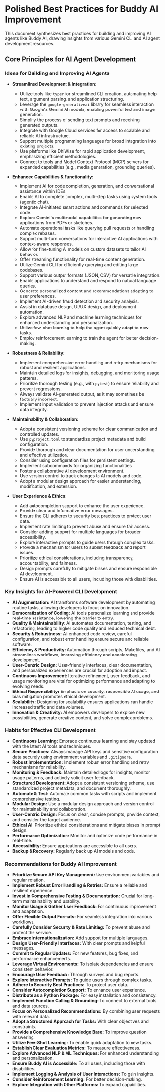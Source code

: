 # Polished Best Practices for Buddy AI Improvement

This document synthesizes best practices for building and improving AI agents like Buddy AI, drawing insights from various Gemini CLI and AI agent development resources.

## Core Principles for AI Agent Development

### Ideas for Building and Improving AI Agents

*   **Streamlined Development & Integration:**
    *   Utilize tools like `typer` for streamlined CLI creation, automating help text, argument parsing, and application structuring.
    *   Leverage the `google-generativeai` library for seamless interaction with Google's Gemini AI models, enabling powerful text and image generation.
    *   Simplify the process of sending text prompts and receiving generated outputs.
    *   Integrate with Google Cloud services for access to scalable and reliable AI infrastructure.
    *   Support multiple programming languages for broad integration into existing projects.
    *   Use platforms like DhiWise for rapid application development, emphasizing efficient methodologies.
    *   Connect to tools and Model Context Protocol (MCP) servers for expanded capabilities (e.g., media generation, grounding queries).

*   **Enhanced Capabilities & Functionality:**
    *   Implement AI for code completion, generation, and conversational assistance within IDEs.
    *   Enable AI to complete complex, multi-step tasks using system tools (agentic chat).
    *   Integrate AI-initiated smart actions and commands for selected code.
    *   Explore Gemini's multimodal capabilities for generating new applications from PDFs or sketches.
    *   Automate operational tasks like querying pull requests or handling complex rebases.
    *   Support multi-turn conversations for interactive AI applications with context-aware responses.
    *   Allow for fine-tuning AI models on custom datasets to tailor AI behavior.
    *   Offer streaming functionality for real-time content generation.
    *   Utilize Gemini CLI for efficiently querying and editing large codebases.
    *   Support various output formats (JSON, CSV) for versatile integration.
    *   Enable applications to understand and respond to natural language queries.
    *   Generate personalized content and recommendations adapting to user preferences.
    *   Implement AI-driven fraud detection and security analysis.
    *   Assist in database design, UI/UX design, and deployment automation.
    *   Explore advanced NLP and machine learning techniques for enhanced understanding and personalization.
    *   Utilize few-shot learning to help the agent quickly adapt to new tasks.
    *   Employ reinforcement learning to train the agent for better decision-making.

*   **Robustness & Reliability:**
    *   Implement comprehensive error handling and retry mechanisms for robust and resilient applications.
    *   Maintain detailed logs for insights, debugging, and monitoring usage patterns.
    *   Prioritize thorough testing (e.g., with `pytest`) to ensure reliability and prevent regressions.
    *   Always validate AI-generated output, as it may sometimes be factually incorrect.
    *   Implement input validation to prevent injection attacks and ensure data integrity.

*   **Maintainability & Collaboration:**
    *   Adopt a consistent versioning scheme for clear communication and controlled updates.
    *   Use `pyproject.toml` to standardize project metadata and build configuration.
    *   Provide thorough and clear documentation for user understanding and effective utilization.
    *   Consider using configuration files for persistent settings.
    *   Implement subcommands for organizing functionalities.
    *   Foster a collaborative AI development environment.
    *   Use version control to track changes to AI models and code.
    *   Adopt a modular design approach for easier understanding, modification, and extension.

*   **User Experience & Ethics:**
    *   Add autocompletion support to enhance the user experience.
    *   Provide clear and informative error messages.
    *   Ensure the CLI adheres to security best practices to protect user data.
    *   Implement rate limiting to prevent abuse and ensure fair access.
    *   Consider adding support for multiple languages for broader accessibility.
    *   Explore interactive prompts to guide users through complex tasks.
    *   Provide a mechanism for users to submit feedback and report issues.
    *   Prioritize ethical considerations, including transparency, accountability, and fairness.
    *   Design prompts carefully to mitigate biases and ensure responsible AI development.
    *   Ensure AI is accessible to all users, including those with disabilities.

### Key Insights for AI-Powered CLI Development

*   **AI Augmentation:** AI transforms software development by automating routine tasks, allowing developers to focus on innovation.
*   **Democratization of Coding:** AI tools personalize learning and provide real-time assistance, lowering the barrier to entry.
*   **Quality & Maintainability:** AI automates documentation, testing, and refactoring, leading to higher code quality and reduced technical debt.
*   **Security & Robustness:** AI-enhanced code review, careful configuration, and robust error handling ensure secure and reliable software.
*   **Efficiency & Productivity:** Automation through scripts, Makefiles, and AI streamlines workflows, improving efficiency and accelerating development.
*   **User-Centric Design:** User-friendly interfaces, clear documentation, and personalized experiences are crucial for adoption and impact.
*   **Continuous Improvement:** Iterative refinement, user feedback, and usage monitoring are vital for optimizing performance and adapting to evolving needs.
*   **Ethical Responsibility:** Emphasis on security, responsible AI usage, and bias mitigation promotes ethical development.
*   **Scalability:** Designing for scalability ensures applications can handle increased traffic and data volumes.
*   **Innovation & Creativity:** AI empowers developers to explore new possibilities, generate creative content, and solve complex problems.

### Habits for Effective CLI Development

*   **Continuous Learning:** Embrace continuous learning and stay updated with the latest AI tools and techniques.
*   **Secure Practices:** Always manage API keys and sensitive configuration data securely using environment variables and `.gitignore`.
*   **Robust Implementation:** Implement robust error handling and retry mechanisms for reliability.
*   **Monitoring & Feedback:** Maintain detailed logs for insights, monitor usage patterns, and actively solicit user feedback.
*   **Structured Development:** Adopt a consistent versioning scheme, use standardized project metadata, and document thoroughly.
*   **Automate & Test:** Automate common tasks with scripts and implement comprehensive testing.
*   **Modular Design:** Use a modular design approach and version control for maintainability and collaboration.
*   **User-Centric Design:** Focus on clear, concise prompts, provide context, and consider the target audience.
*   **Ethical AI:** Prioritize ethical considerations and mitigate biases in prompt design.
*   **Performance Optimization:** Monitor and optimize code performance in real-time.
*   **Accessibility:** Ensure applications are accessible to all users.
*   **Backup & Recovery:** Regularly back up AI models and code.

### Recommendations for Buddy AI Improvement

*   **Prioritize Secure API Key Management:** Use environment variables and regular rotation.
*   **Implement Robust Error Handling & Retries:** Ensure a reliable and resilient experience.
*   **Invest in Comprehensive Testing & Documentation:** Crucial for long-term maintainability and usability.
*   **Monitor Usage & Gather User Feedback:** For continuous improvement and adaptation.
*   **Offer Flexible Output Formats:** For seamless integration into various workflows.
*   **Carefully Consider Security & Rate Limiting:** To prevent abuse and protect the service.
*   **Embrace Internationalization:** Add support for multiple languages.
*   **Design User-Friendly Interfaces:** With clear prompts and helpful messages.
*   **Commit to Regular Updates:** For new features, bug fixes, and performance enhancements.
*   **Leverage Virtual Environments:** To isolate dependencies and ensure consistent behavior.
*   **Encourage User Feedback:** Through surveys and bug reports.
*   **Explore Interactive Prompts:** To guide users through complex tasks.
*   **Adhere to Security Best Practices:** To protect user data.
*   **Consider Autocompletion Support:** To enhance user experience.
*   **Distribute as a Python Package:** For easy installation and consistency.
*   **Implement Function Calling & Grounding:** To connect to external tools and data sources.
*   **Focus on Personalized Recommendations:** By combining user requests with relevant data.
*   **Adopt a Structured Approach for Tasks:** With clear objectives and constraints.
*   **Provide a Comprehensive Knowledge Base:** To improve question answering.
*   **Utilize Few-Shot Learning:** To enable quick adaptation to new tasks.
*   **Establish Clear Evaluation Metrics:** To measure effectiveness.
*   **Explore Advanced NLP & ML Techniques:** For enhanced understanding and personalization.
*   **Ensure Buddy AI is Accessible:** To all users, including those with disabilities.
*   **Implement Logging & Analysis of User Interactions:** To gain insights.
*   **Consider Reinforcement Learning:** For better decision-making.
*   **Explore Integration with Other Platforms:** To expand capabilities.
